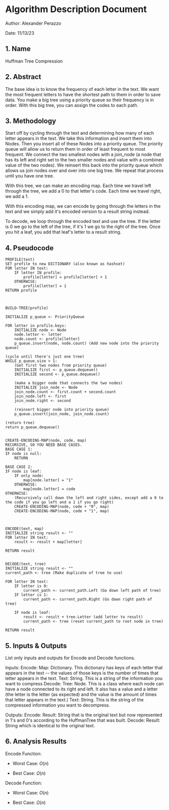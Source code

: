 # Algorithm Description Document

Author: Alexander Perazzo

Date: 11/13/23

## 1. Name
Huffman Tree Compression

## 2. Abstract
The base idea is to know the frequency of each letter in the text. We want the most frequent letters to have the shortest path to them in order to save data. You make a big tree using a priority queue so their frequency is in order. With this big tree, you can assign the codes to each path.

## 3. Methodology
Start off by cycling through the text and determining how many of each letter appears in the text.
We take this information and insert them into Nodes. Then you insert all of these Nodes into a priority queue.
The priority queue will allow us to return them in order of least frequent to most frequent.
We connect the two smallest nodes with a join_node (a node that has its left and right set to the two smaller nodes and value with a combined value of the two nodes). We reinsert this back into the priority queue which allows us join nodes over and over into one big tree.
We repeat that process until you have one tree.

With this tree, we can make an encoding map. Each time we travel left through the tree, we add a 0 to that letter's code. Each time we travel right, we add a 1.

With this encoding map, we can encode by going through the letters in the text and we simply add it's encoded version to a result string instead.

To decode, we loop through the encoded text and use the tree. If the letter is 0 we go to the left of the tree, if it's 1 we go to the right of the tree. Once you hit a leaf, you add that leaf's letter to a result string.


## 4. Pseudocode

```
PROFILE(text)
SET profile to new DICTIONARY (also known as hashset)
FOR letter IN text:
    IF letter IN profile:
        profile[letter] = profile[letter] + 1
    OTHERWISE:
        profile[letter] = 1
RETURN profile
        


BUILD-TREE(profile)

INITIALIZE p_queue <- PriorityQueue

FOR letter in profile.keys:
    INITIALIZE node <- Node
    node.letter <- letter
    node.count <- profile[letter]
    p_queue.insert(node, node.count) (Add new node into the priority queue)
    
(cycle until there's just one tree)
WHILE p_queue.size > 1:
    (Get first two nodes from priority queue)
    INITIALIZE first <- p_queue.dequeue()
    INITIALIZE second <- p_queue.dequeue()
    
    (make a bigger node that connects the two nodes)
    INITIALIZE join_node <- Node
    join_node.count <- first.count + second.count
    join_node.left <- first
    join_node.right <- second

    (reinsert bigger node into priority queue)
    p_queue.insert(join_node, join_node.count)
    
(return tree)
return p_queue.dequeue()


CREATE-ENCODING-MAP(node, code, map)
RECURSIVE, SO YOU NEED BASE CASES.
BASE CASE 1:
IF node is null:
    RETURN
    
BASE CASE 2:
IF node is leaf:
    IF only node:
        map[node.letter] = "1"
    OTHERWISE:
        map[node.letter] = code
OTHERWISE:
    (Recursively call down the left and right sides, except add a 0 to the code if you go left and a 1 if you go right)
    CREATE-ENCODING-MAP(node, code + "0", map)
    CREATE-ENCODING-MAP(node, code + "1", map)



ENCODE(text, map)
INITIALIZE string result <- ""
FOR letter IN text:
    result <- result + map[letter]
    
RETURN result


DECODE(text, tree)
INITIALIZE string result <- ""
current_path <- tree (Make duplicate of tree to use)

FOR letter IN text:
    IF letter is 0:
        current_path <- current_path.Left (Go down left path of tree)
    IF letter is 1:
        current_path <- current_path.Right (Go down right path of tree)
    
    IF node is leaf:
        result <- result + tree.Letter (add letter to result)
        current_path <- tree (reset current_path to root node in tree)

RETURN result
```

## 5. Inputs & Outputs

List only inputs and outputs for Encode and Decode functions.

Inputs:
    Encode:
        Map: Dictionary. This dictionary has keys of each letter that appears in the text -- the values of those keys is the number of times that letter appears in the text.
        Text: String. This is a string of the information you want to compress
    Decode:
        Tree: Node. This is a class where each node can have a node connected to its right and left. It also has a value and a letter (the letter is the letter (as expected) and the value is the amount of times that letter appears in the text.)
        Text: String. This is the string of the compressed information you want to decompress.

Outputs:
    Encode:
        Result: String that is the original text but now represented in 1's and 0's according to the HuffmanTree that was built.
    Decode:
        Result: String which is identical to the original text.


## 6. Analysis Results

Encode Function:
* Worst Case: $O(n)$

* Best Case: $\Omega(n)$


Decode Function:
* Worst Case: $O(n)$

* Best Case: $\Omega(n)$


